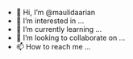 - 👋 Hi, I’m @maulidaarian
- 👀 I’m interested in ...
- 🌱 I’m currently learning ...
- 💞️ I’m looking to collaborate on ...
- 📫 How to reach me ...

<!---
maulidaarian/maulidaarian is a ✨ special ✨ repository because its `README.md` (this file) appears on your GitHub profile.
You can click the Preview link to take a look at your changes.
--->
